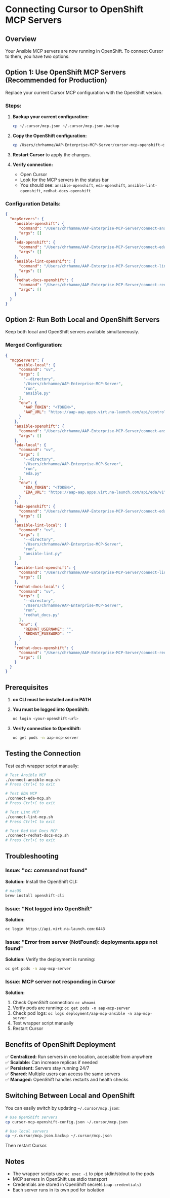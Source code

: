# Connecting Cursor to OpenShift MCP Servers

## Overview

Your Ansible MCP servers are now running in OpenShift. To connect Cursor to them, you have two options:

## Option 1: Use OpenShift MCP Servers (Recommended for Production)

Replace your current Cursor MCP configuration with the OpenShift version.

### Steps:

1. **Backup your current configuration:**
   ```bash
   cp ~/.cursor/mcp.json ~/.cursor/mcp.json.backup
   ```

2. **Copy the OpenShift configuration:**
   ```bash
   cp /Users/chrhamme/AAP-Enterprise-MCP-Server/cursor-mcp-openshift-config.json ~/.cursor/mcp.json
   ```

3. **Restart Cursor** to apply the changes.

4. **Verify connection:**
   - Open Cursor
   - Look for the MCP servers in the status bar
   - You should see: `ansible-openshift`, `eda-openshift`, `ansible-lint-openshift`, `redhat-docs-openshift`

### Configuration Details:

```json
{
  "mcpServers": {
    "ansible-openshift": {
      "command": "/Users/chrhamme/AAP-Enterprise-MCP-Server/connect-ansible-mcp.sh",
      "args": []
    },
    "eda-openshift": {
      "command": "/Users/chrhamme/AAP-Enterprise-MCP-Server/connect-eda-mcp.sh",
      "args": []
    },
    "ansible-lint-openshift": {
      "command": "/Users/chrhamme/AAP-Enterprise-MCP-Server/connect-lint-mcp.sh",
      "args": []
    },
    "redhat-docs-openshift": {
      "command": "/Users/chrhamme/AAP-Enterprise-MCP-Server/connect-redhat-docs-mcp.sh",
      "args": []
    }
  }
}
```

## Option 2: Run Both Local and OpenShift Servers

Keep both local and OpenShift servers available simultaneously.

### Merged Configuration:

```json
{
  "mcpServers": {
    "ansible-local": {
      "command": "uv",
      "args": [
        "--directory",
        "/Users/chrhamme/AAP-Enterprise-MCP-Server",
        "run",
        "ansible.py"
      ],
      "env": {
        "AAP_TOKEN": "<TOKEN>",
        "AAP_URL": "https://aap-aap.apps.virt.na-launch.com/api/controller/v2"
      }
    },
    "ansible-openshift": {
      "command": "/Users/chrhamme/AAP-Enterprise-MCP-Server/connect-ansible-mcp.sh",
      "args": []
    },
    "eda-local": {
      "command": "uv",
      "args": [
        "--directory",
        "/Users/chrhamme/AAP-Enterprise-MCP-Server",
        "run",
        "eda.py"
      ],
      "env": {
        "EDA_TOKEN": "<TOKEN>",
        "EDA_URL": "https://aap-aap.apps.virt.na-launch.com/api/eda/v1"
      }
    },
    "eda-openshift": {
      "command": "/Users/chrhamme/AAP-Enterprise-MCP-Server/connect-eda-mcp.sh",
      "args": []
    },
    "ansible-lint-local": {
      "command": "uv",
      "args": [
        "--directory",
        "/Users/chrhamme/AAP-Enterprise-MCP-Server",
        "run",
        "ansible-lint.py"
      ]
    },
    "ansible-lint-openshift": {
      "command": "/Users/chrhamme/AAP-Enterprise-MCP-Server/connect-lint-mcp.sh",
      "args": []
    },
    "redhat-docs-local": {
      "command": "uv",
      "args": [
        "--directory",
        "/Users/chrhamme/AAP-Enterprise-MCP-Server",
        "run",
        "redhat_docs.py"
      ],
      "env": {
        "REDHAT_USERNAME": "",
        "REDHAT_PASSWORD": ""
      }
    },
    "redhat-docs-openshift": {
      "command": "/Users/chrhamme/AAP-Enterprise-MCP-Server/connect-redhat-docs-mcp.sh",
      "args": []
    }
  }
}
```

## Prerequisites

1. **oc CLI must be installed and in PATH**
2. **You must be logged into OpenShift:**
   ```bash
   oc login <your-openshift-url>
   ```

3. **Verify connection to OpenShift:**
   ```bash
   oc get pods -n aap-mcp-server
   ```

## Testing the Connection

Test each wrapper script manually:

```bash
# Test Ansible MCP
./connect-ansible-mcp.sh
# Press Ctrl+C to exit

# Test EDA MCP
./connect-eda-mcp.sh
# Press Ctrl+C to exit

# Test Lint MCP
./connect-lint-mcp.sh
# Press Ctrl+C to exit

# Test Red Hat Docs MCP
./connect-redhat-docs-mcp.sh
# Press Ctrl+C to exit
```

## Troubleshooting

### Issue: "oc: command not found"

**Solution:** Install the OpenShift CLI:
```bash
# macOS
brew install openshift-cli
```

### Issue: "Not logged into OpenShift"

**Solution:**
```bash
oc login https://api.virt.na-launch.com:6443
```

### Issue: "Error from server (NotFound): deployments.apps not found"

**Solution:** Verify the deployment is running:
```bash
oc get pods -n aap-mcp-server
```

### Issue: MCP server not responding in Cursor

**Solution:**
1. Check OpenShift connection: `oc whoami`
2. Verify pods are running: `oc get pods -n aap-mcp-server`
3. Check pod logs: `oc logs deployment/aap-mcp-ansible -n aap-mcp-server`
4. Test wrapper script manually
5. Restart Cursor

## Benefits of OpenShift Deployment

✅ **Centralized:** Run servers in one location, accessible from anywhere  
✅ **Scalable:** Can increase replicas if needed  
✅ **Persistent:** Servers stay running 24/7  
✅ **Shared:** Multiple users can access the same servers  
✅ **Managed:** OpenShift handles restarts and health checks  

## Switching Between Local and OpenShift

You can easily switch by updating `~/.cursor/mcp.json`:

```bash
# Use OpenShift servers
cp cursor-mcp-openshift-config.json ~/.cursor/mcp.json

# Use local servers
cp ~/.cursor/mcp.json.backup ~/.cursor/mcp.json
```

Then restart Cursor.

## Notes

- The wrapper scripts use `oc exec -i` to pipe stdin/stdout to the pods
- MCP servers in OpenShift use stdio transport
- Credentials are stored in OpenShift secrets (`aap-credentials`)
- Each server runs in its own pod for isolation

